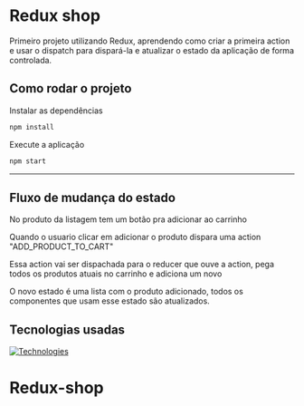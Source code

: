 # Redux shop
Primeiro projeto utilizando Redux, aprendendo como criar a primeira action e usar o dispatch para dispará-la e atualizar o estado da aplicação de forma controlada.

## Como rodar o projeto

Instalar as dependências
```bash
npm install
```

Execute a aplicação
```bash
npm start
```
----------------------------

## Fluxo de mudança do estado

No produto da listagem tem um botão pra adicionar ao carrinho

Quando o usuario clicar em adicionar o produto dispara uma action "ADD_PRODUCT_TO_CART"

Essa action vai ser dispachada para o reducer que ouve a action, pega todos os produtos atuais no carrinho e adiciona um novo

O novo estado é uma lista com o produto adicionado, todos os componentes que usam esse estado são atualizados.

## Tecnologias usadas
[![Technologies](https://skillicons.dev/icons?i=js,html,css,react,redux&perline=5)](https://skillicons.dev)
# Redux-shop
